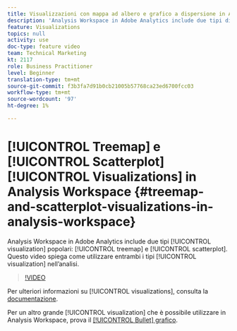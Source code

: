 ```yaml
---
title: Visualizzazioni con mappa ad albero e grafico a dispersione in Analysis Workspace
description: 'Analysis Workspace in Adobe Analytics include due tipi di visualizzazione comuni: mappa ad albero e grafico a dispersione. Questo video spiega come utilizzare entrambi i tipi di visualizzazione nell’analisi.'
feature: Visualizations
topics: null
activity: use
doc-type: feature video
team: Technical Marketing
kt: 2117
role: Business Practitioner
level: Beginner
translation-type: tm+mt
source-git-commit: f3b3fa7d91b0cb21005b57768ca23ed6700fcc03
workflow-type: tm+mt
source-wordcount: '97'
ht-degree: 1%

---
```



# [!UICONTROL Treemap] e  [!UICONTROL Scatterplot] [!UICONTROL Visualizations] in Analysis Workspace  {#treemap-and-scatterplot-visualizations-in-analysis-workspace}

Analysis Workspace in Adobe Analytics include due tipi [!UICONTROL visualization] popolari: [!UICONTROL treemap] e [!UICONTROL scatterplot]. Questo video spiega come utilizzare entrambi i tipi [!UICONTROL visualization] nell’analisi.

>[!VIDEO](https://video.tv.adobe.com/v/23988/?quality=12)

Per ulteriori informazioni su [!UICONTROL visualizations], consulta la [documentazione](https://marketing.adobe.com/resources/help/en_US/analytics/analysis-workspace/treemap.html).

Per un altro grande [!UICONTROL visualization] che è possibile utilizzare in Analysis Workspace, prova il [[!UICONTROL Bullet] grafico](https://helpx.adobe.com/analytics/kt/using/bullet-graph-viz-analysis-workspace-feature-video-use.html).
